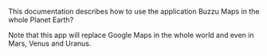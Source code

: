This documentation describes how to use the application Buzzu Maps in the whole Planet Earth?

Note that this app will replace Google Maps in the whole world and even in Mars, Venus and Uranus.
